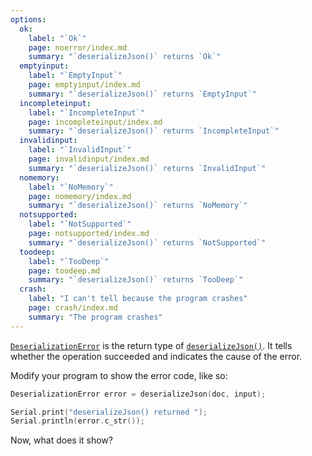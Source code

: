 ```yaml
---
options:
  ok:
    label: "`Ok`"
    page: noerror/index.md
    summary: "`deserializeJson()` returns `Ok`"
  emptyinput:
    label: "`EmptyInput`"
    page: emptyinput/index.md
    summary: "`deserializeJson()` returns `EmptyInput`"
  incompleteinput:
    label: "`IncompleteInput`"
    page: incompleteinput/index.md
    summary: "`deserializeJson()` returns `IncompleteInput`"
  invalidinput:
    label: "`InvalidInput`"
    page: invalidinput/index.md
    summary: "`deserializeJson()` returns `InvalidInput`"
  nomemory:
    label: "`NoMemory`"
    page: nomemory/index.md
    summary: "`deserializeJson()` returns `NoMemory`"
  notsupported:
    label: "`NotSupported`"
    page: notsupported/index.md
    summary: "`deserializeJson()` returns `NotSupported`"
  toodeep:
    label: "`TooDeep`"
    page: toodeep.md
    summary: "`deserializeJson()` returns `TooDeep`"
  crash:
    label: "I can't tell because the program crashes"
    page: crash/index.md
    summary: "The program crashes"
---
```


[`DeserializationError`](/v7/api/misc/deserializationerror/) is the return type of [`deserializeJson()`](/v7/api/json/deserializejson/). It tells whether the operation succeeded and indicates the cause of the error.

Modify your program to show the error code, like so:

```c++
DeserializationError error = deserializeJson(doc, input);

Serial.print("deserializeJson() returned ");
Serial.println(error.c_str());
```

Now, what does it show?

